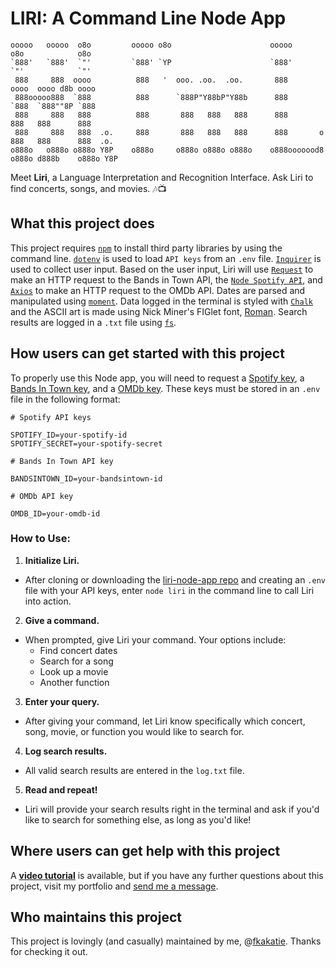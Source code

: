 # LIRI: A Command Line Node App

    ooooo   ooooo  o8o         ooooo o8o                      ooooo         o8o            o8o     
    `888'   `888'  `"'         `888' `YP                      `888'         `"'            `"'     
     888     888  oooo          888   '  ooo. .oo.  .oo.       888         oooo  oooo d8b oooo     
     888ooooo888  `888          888      `888P"Y88bP"Y88b      888         `888  `888""8P `888     
     888     888   888          888       888   888   888      888          888   888      888     
     888     888   888  .o.     888       888   888   888      888       o  888   888      888  .o.
    o888o   o888o o888o Y8P    o888o     o888o o888o o888o    o888ooooood8 o888o d888b    o888o Y8P

Meet **Liri**, a Language Interpretation and Recognition Interface. Ask Liri to find concerts, songs, and movies. :notes::tv:

## What this project does ##

This project requires [`npm`](https://www.npmjs.com) to install third party libraries by using the command line. [`dotenv`]() is used to load `API keys` from an `.env` file. [`Inquirer`](https://www.npmjs.com/package/inquirer) is used to collect user input. Based on the user input, Liri will use [`Request`](https://www.npmjs.com/package/request) to make an HTTP request to the Bands in Town API, the [`Node Spotify API`](https://www.npmjs.com/package/node-spotify-api), and [`Axios`](https://www.npmjs.com/package/axios) to make an HTTP request to the OMDb API. Dates are parsed and manipulated using [`moment`](https://www.npmjs.com/package/moment). Data logged in the terminal is styled with [`Chalk`](https://www.npmjs.com/package/chalk) and the ASCII art is made using Nick Miner's FIGlet font, [Roman](http://www.figlet.org/fontdb_example.cgi?font=roman.flf). Search results are logged in a `.txt` file using [`fs`](https://nodejs.org/api/fs.html).

## How users can get started with this project ## 

To properly use this Node app, you will need to request a [Spotify key](https://developer.spotify.com/dashboard/), a [Bands In Town key](https://manager.bandsintown.com/support/bandsintown-api), and a [OMDb key](http://www.omdbapi.com/). These keys must be stored in an `.env` file in the following format:

    # Spotify API keys

    SPOTIFY_ID=your-spotify-id
    SPOTIFY_SECRET=your-spotify-secret

    # Bands In Town API key

    BANDSINTOWN_ID=your-bandsintown-id

    # OMDb API key

    OMDB_ID=your-omdb-id

### How to Use: ###

1. **Initialize Liri.**
  - After cloning or downloading the [liri-node-app repo](https://github.com/fkakatie/liri-node-app) and creating an `.env` file with your API keys, enter `node liri` in the command line to call Liri into action.
	
2. **Give a command.**
  - When prompted, give Liri your command. Your options include:
    - Find concert dates
    - Search for a song
    - Look up a movie
    - Another function
	
3. **Enter your query.**
  - After giving your command, let Liri know specifically which concert, song, movie, or function you would like to search for.

4. **Log search results.**
  - All valid search results are entered in the `log.txt` file.

5. **Read and repeat!**
  - Liri will provide your search results right in the terminal and ask if you'd like to search for something else, as long as you'd like! 

## Where users can get help with this project ## 

A [**video tutorial**](https://drive.google.com/file/d/1m0snmoUbZv1pIUkaG7g23EM7dc8od7YP/view) is available, but if you have any further questions about this project, visit my portfolio and [send me a message](https://fkakatie.github.io/contact).

## Who maintains this project ##

This project is lovingly (and casually) maintained by me, @[fkakatie](https://github.com/fkakatie). Thanks for checking it out. 
